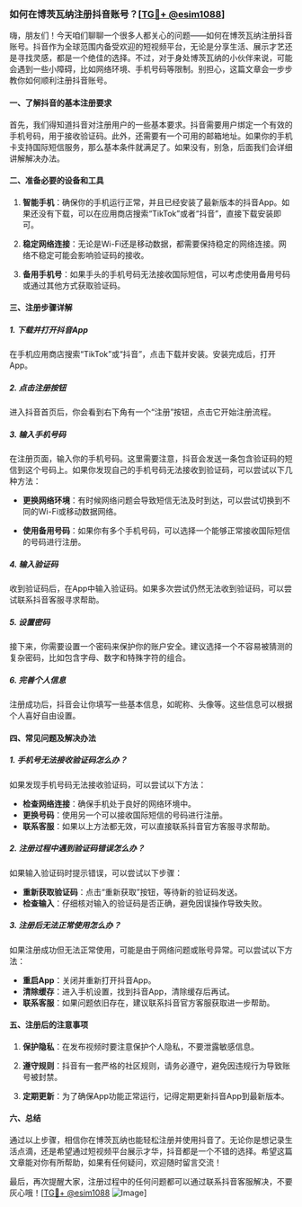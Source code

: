 ### 如何在博茨瓦纳注册抖音账号？[[TG💪+ @esim1088](https://t.me/s/esim1088)]

嗨，朋友们！今天咱们聊聊一个很多人都关心的问题——如何在博茨瓦纳注册抖音账号。抖音作为全球范围内备受欢迎的短视频平台，无论是分享生活、展示才艺还是寻找灵感，都是一个绝佳的选择。不过，对于身处博茨瓦纳的小伙伴来说，可能会遇到一些小障碍，比如网络环境、手机号码等限制。别担心，这篇文章会一步步教你如何顺利注册抖音账号。

#### 一、了解抖音的基本注册要求

首先，我们得知道抖音对注册用户的一些基本要求。抖音需要用户绑定一个有效的手机号码，用于接收验证码。此外，还需要有一个可用的邮箱地址。如果你的手机卡支持国际短信服务，那么基本条件就满足了。如果没有，别急，后面我们会详细讲解解决办法。

#### 二、准备必要的设备和工具

1. **智能手机**：确保你的手机运行正常，并且已经安装了最新版本的抖音App。如果还没有下载，可以在应用商店搜索“TikTok”或者“抖音”，直接下载安装即可。
   
2. **稳定网络连接**：无论是Wi-Fi还是移动数据，都需要保持稳定的网络连接。网络不稳定可能会影响验证码的接收。

3. **备用手机号**：如果手头的手机号码无法接收国际短信，可以考虑使用备用号码或通过其他方式获取验证码。

#### 三、注册步骤详解

##### 1. 下载并打开抖音App

在手机应用商店搜索“TikTok”或“抖音”，点击下载并安装。安装完成后，打开App。

##### 2. 点击注册按钮

进入抖音首页后，你会看到右下角有一个“注册”按钮，点击它开始注册流程。

##### 3. 输入手机号码

在注册页面，输入你的手机号码。这里需要注意，抖音会发送一条包含验证码的短信到这个号码上。如果你发现自己的手机号码无法接收到验证码，可以尝试以下几种方法：

- **更换网络环境**：有时候网络问题会导致短信无法及时到达，可以尝试切换到不同的Wi-Fi或移动数据网络。
  
- **使用备用号码**：如果你有多个手机号码，可以选择一个能够正常接收国际短信的号码进行注册。

##### 4. 输入验证码

收到验证码后，在App中输入验证码。如果多次尝试仍然无法收到验证码，可以尝试联系抖音客服寻求帮助。

##### 5. 设置密码

接下来，你需要设置一个密码来保护你的账户安全。建议选择一个不容易被猜测的复杂密码，比如包含字母、数字和特殊字符的组合。

##### 6. 完善个人信息

注册成功后，抖音会让你填写一些基本信息，如昵称、头像等。这些信息可以根据个人喜好自由设置。

#### 四、常见问题及解决办法

##### 1. 手机号无法接收验证码怎么办？

如果发现手机号码无法接收验证码，可以尝试以下方法：
- **检查网络连接**：确保手机处于良好的网络环境中。
- **更换号码**：使用另一个可以接收国际短信的号码进行注册。
- **联系客服**：如果以上方法都无效，可以直接联系抖音官方客服寻求帮助。

##### 2. 注册过程中遇到验证码错误怎么办？

如果输入验证码时提示错误，可以尝试以下步骤：
- **重新获取验证码**：点击“重新获取”按钮，等待新的验证码发送。
- **检查输入**：仔细核对输入的验证码是否正确，避免因误操作导致失败。

##### 3. 注册后无法正常使用怎么办？

如果注册成功但无法正常使用，可能是由于网络问题或账号异常。可以尝试以下方法：
- **重启App**：关闭并重新打开抖音App。
- **清除缓存**：进入手机设置，找到抖音App，清除缓存后再试。
- **联系客服**：如果问题依旧存在，建议联系抖音官方客服获取进一步帮助。

#### 五、注册后的注意事项

1. **保护隐私**：在发布视频时要注意保护个人隐私，不要泄露敏感信息。
   
2. **遵守规则**：抖音有一套严格的社区规则，请务必遵守，避免因违规行为导致账号被封禁。

3. **定期更新**：为了确保App功能正常运行，记得定期更新抖音App到最新版本。

#### 六、总结

通过以上步骤，相信你在博茨瓦纳也能轻松注册并使用抖音了。无论你是想记录生活点滴，还是希望通过短视频平台展示才华，抖音都是一个不错的选择。希望这篇文章能对你有所帮助，如果有任何疑问，欢迎随时留言交流！

最后，再次提醒大家，注册过程中的任何问题都可以通过联系抖音客服解决，不要灰心哦！[[TG💪+ @esim1088](https://t.me/s/esim1088) ![Image](https://i.postimg.cc/4NQfJmqS/Snipaste-2025-05-13-00-14-12.png)]